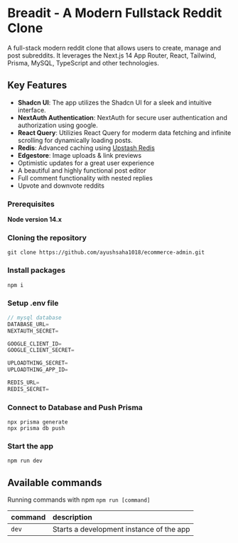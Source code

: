 # Breadit - A Modern Fullstack Reddit Clone

A full-stack modern reddit clone that allows users to create, manage and post subreddits. It leverages the Next.js 14 App Router, React, Tailwind, Prisma, MySQL, TypeScript and other technologies.

## Key Features

- **Shadcn UI**: The app utilizes the Shadcn UI for a sleek and intuitive interface.
- **NextAuth Authentication**: NextAuth for secure user authentication and authorization using google.
- **React Query**: Utilizies React Query for moderm data fetching and infinite scrolling for dynamically loading posts.
- **Redis**: Advanced caching using [Upstash Redis](https://upstash.com/)
- **Edgestore**: Image uploads & link previews
- Optimistic updates for a great user experience
- A beautiful and highly functional post editor
- Full comment functionality with nested replies
- Upvote and downvote reddits

### Prerequisites

**Node version 14.x**

### Cloning the repository

```shell
git clone https://github.com/ayushsaha1018/ecommerce-admin.git
```

### Install packages

```shell
npm i
```

### Setup .env file


```js
// mysql database
DATABASE_URL=
NEXTAUTH_SECRET=

GOOGLE_CLIENT_ID=
GOOGLE_CLIENT_SECRET=

UPLOADTHING_SECRET=
UPLOADTHING_APP_ID=

REDIS_URL=
REDIS_SECRET=
```

### Connect to Database and Push Prisma
```shell
npx prisma generate
npx prisma db push
```


### Start the app

```shell
npm run dev
```

## Available commands

Running commands with npm `npm run [command]`

| command         | description                              |
| :-------------- | :--------------------------------------- |
| `dev`           | Starts a development instance of the app |
